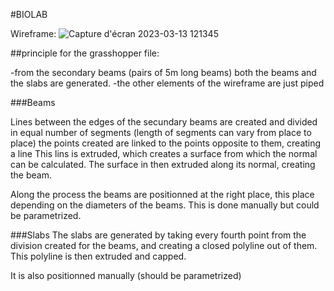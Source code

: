 #BIOLAB

Wireframe:
![Capture d'écran 2023-03-13 121345](https://user-images.githubusercontent.com/127743632/224690783-dc90e66f-ffb8-4962-8896-28313f186059.png)

##principle for the grasshopper file:

-from the secondary beams (pairs of 5m long beams) both the beams and the slabs are generated.
-the other elements of the wireframe are just piped

###Beams

Lines between the edges of the secundary beams are created and divided in equal number of segments (length of segments can vary from place to place)
the points created are linked to the points opposite to them, creating a line 
This lins is extruded, which creates a surface from which the normal can be calculated. 
The surface in then extruded along its normal, creating the beam. 

Along the process the beams are positionned at the right place, this place depending on the diameters of the beams. This is done manually but could be parametrized.

###Slabs
The slabs are generated by taking every fourth point from the division created for the beams, and creating a closed polyline out of them.
This polyline is then extruded and capped. 

It is also positionned manually (should be parametrized)
